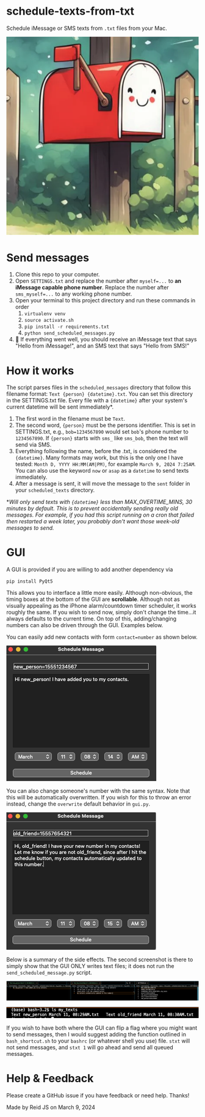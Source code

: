 # schedule-texts-from-txt
Schedule iMessage or SMS texts from `.txt` files from your Mac.

![a cute smiling mailbox](gui_pngs/mailbox.png)

# Send messages
1. Clone this repo to your computer.
2. Open `SETTINGS.txt` and replace the number after `myself=...` to **an iMessage capable phone number**. Replace the number after `sms_myself=...` to any working phone number.
3. Open your terminal to this project directory and run these commands in order
   1. `virtualenv venv`
   2. `source activate.sh` 
   3. `pip install -r requirements.txt`
   4. `python send_scheduled_messages.py`
4. 💬 If everything went well, you should receive an iMessage text that says "Hello from iMessage!", and an SMS text that says "Hello from SMS!"


# How it works
The script parses files in the `scheduled_messages` directory that follow this filename format: `Text {person} {datetime}.txt`. You can set this directory in the SETTINGS.txt file. Every file with a `{datetime}` after your system's current datetime will be sent immediately*.  

1. The first word in the filename must be `Text`.
2. The second word, `{person}` must be the persons identifier. This is set in SETTINGS.txt, e.g., `bob=1234567890` would set `bob`'s phone number to `1234567890`. If `{person}` starts with `sms_` like `sms_bob`, then the text will send via SMS. 
3. Everything following the name, before the .txt, is considered the `{datetime}`. Many formats may work, but this is the only one I have tested: `Month D, YYYY HH:MM(AM|PM)`, for example `March 9, 2024 7:25AM`. You can also use the keyword `now` or `asap` as a `datetime` to send texts immediately.
4. After a message is sent, it will move the message to the `sent` folder in your `scheduled_texts` directory. 

**Will only send texts with `{datetime}` less than MAX_OVERTIME_MINS, 30 minutes by default. This is to prevent accidentally sending really old messages. For example, if you had this script running on a cron that failed then restarted a week later, you probably don't want those week-old messages to send.*

# GUI
A GUI is provided if you are willing to add another dependency via
```
pip install PyQt5
```
This allows you to interface a little more easily. Although non-obvious, the timing boxes at the bottom of the GUI are **scrollable**. 
Although not as visually appealing as the iPhone alarm/countdown timer scheduler, it works roughly the same.
If you wish to send now, simply don't change the time...it always defaults to the current time.
On top of this, adding/changing numbers can also be driven through the GUI. Examples below.

You can easily add new contacts with form `contact=number` as shown below.

![Adding a new contact](gui_pngs/new_person.png)

You can also change someone's number with the same syntax. Note that this will be automatically overwritten. If you wish for this to throw an error instead, change the `overwrite` default behavior in `gui.py`.

![Changing someone's number](gui_pngs/old_friend.png)

Below is a summary of the side effects. The second screenshot is there to simply show that the GUI ONLY writes text files; it does not run the `send_scheduled_message.py` script.

![What the updated SETTINGS.txt file will look like](gui_pngs/gui_side_effect.png)

![GUI only writes files, does not send them](gui_pngs/gui_doesnt_send_messages.png)

If you wish to have both where the GUI can flip a flag where you might want to send messages, then I would suggest adding the function outlined in `bash_shortcut.sh` to your `bashrc` (or whatever shell you use) file. `stxt` will not send messages, and `stxt 1` will go ahead and send all queued messages.

# Help & Feedback
Please create a GitHub issue if you have feedback or need help. Thanks! 

Made by Reid JS on March 9, 2024
